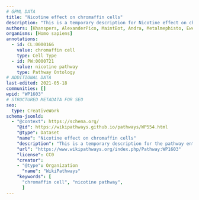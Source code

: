 ```yaml
---
# GPML DATA
title: "Nicotine effect on chromaffin cells"
description: "This is a temporary description for Nicotine effect on chromaffin cells"
authors: [Khanspers, AlexanderPico, MaintBot, Andra, Metalmephisto, Eweitz]
organisms: [Homo sapiens]
annotations:
  - id: CL:0000166
    value: chromaffin cell
    type: Cell Type
  - id: PW:0000721
    value: nicotine pathway
    type: Pathway Ontology
# ADDITIONAL DATA
last-edited: 2021-05-18
communities: []
wpid: "WP1603"
# STRUCTURED METADATA FOR SEO
seo:
  type: CreativeWork
schema-jsonld:
  - "@context": https://schema.org/
    "@id": https://wikipathways.github.io/pathways/WP554.html
    "@type": Dataset
    "name": "Nicotine effect on chromaffin cells"
    "description": "This is a temporary description for the pathway entitled: Nicotine effect on chromaffin cells"
    "url": "https://www.wikipathways.org/index.php/Pathway:WP1603"
    "license": CC0
    "creator":
    - "@type": Organization
      "name": "WikiPathways"
    "keywords": [
      "chromaffin cell", "nicotine pathway",
      ]
---
```

